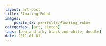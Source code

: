 ```yaml
---
layout: art-post
title: Floating Robot
images:
  - public_id: portfolio/floating_robot
categories: [art, sketch]
tags: [pen-and-ink, black-and-white, doodle]
date: 2011-01-01
---
```

